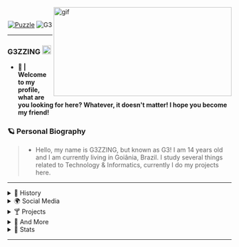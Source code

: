 <p align="center">
  <a>
<p><img align="right" alt="gif" src="https://cdn.discordapp.com/attachments/820743089475682355/829622353897979934/68747470733a2f2f6d656469612e646973636f72646170702e6e65742f6174746163686d656e74732f383133333431363632.gif" width="400" height="200" /></p>
  </a><br>
<p align="center"> <a href="https://github.com/G3ZZING/G3ZZING/releases/download/Puzzle/destiny.exe" download>
  <img src="https://cdn.discordapp.com/attachments/826906150833881178/832300040449163374/unknown.png" alt="Puzzle"/></a> <img src="https://komarev.com/ghpvc/?username=G3ZZING&color=7c664d" alt="G3" /> </p>







---

### G3ZZING  <img src="https://images.emojiterra.com/twitter/v13.0/128px/1f1e7-1f1f7.png" height="20px" width="20px"/>

- **👑 | Welcome to my profile, what are you looking for here? Whatever, it doesn't matter! I hope you become my friend!**

### 🪐 Personal Biography

> - Hello, my name is G3ZZING, but known as G3!  I am 14 years old and I am currently living in Goiânia, Brazil. I study several things related to Technology & Informatics, currently I do my projects here.

---
 
 <details>
  <summary> 🍵 History </summary>
  
      - 📚 I am a student in Programming and music, (not to mention my own school)
      - 🌳 I'm 14 years old.
      - 🧪 I always try to know more!
      - 📁 I accept new friendships.
      - 👨🏻‍💻 Look at some of my projects!

     
     "Never show your wounds to anyone you don't trust. Blood attracts sharks." 💭
 
</details>

<details>
  <summary> 🌍 Social Media </summary>

[![Twitter Badge](https://img.shields.io/badge/-@MrG3ZZING-03f8fc?style=flat-square&labelColor=03f8fc&logo=twitter&logoColor=white&link=https://twitter.com/MrG3ZZING)](https://twitter.com/MrG3ZZING) [![Gmail Badge](https://img.shields.io/badge/-g3zzinofc@gmail.com-ffffff?style=flat-square&logo=Gmail&logoColor=black&link=mailto:4lxxxxcyber@gmail.com)](mailto:g3zzinofc@gmail.com) [![Youtube Badge](https://img.shields.io/badge/-G3ZZING-fc0303?style=flat-square&labelColor=fc0303&logo=youtube&logoColor=white&link=https://www.youtube.com/channel/UCb3Sx6av9Vf4tjeEgmpiKOg)](https://www.youtube.com/channel/UCb3Sx6av9Vf4tjeEgmpiKOg)

> 💬 | Of course, it is not mandatory to follow me. Call me on Discord! Let's talk!

```diff
- 📋 Discord: G3ZZING#0001
+ 🌎 Come talk to me!
! 🧠 Can you imagine what we're going to talk about?
@@App: Discord@@
```

 *Spotify Listening <img src="https://cdn.discordapp.com/attachments/708003453351231560/792778317694107678/joao_musica.gif" height="30px" width="30px"/>*

[![Spotify](https://now-playing-codestackr.vercel.app/api/spotify-playing)](https://open.spotify.com/user/G3ZZING) 

<img src="https://cdn.discordapp.com/attachments/793453573534122074/800030720277741568/G3.jpg" alt="Avatar" style="border-radius: 50%%;">

</details>

<details>
  <summary> 🍸 Projects </summary>

| Projects | Tags |
| --- | --- |
| [**Almighty Death**](https://github.com/Almighty-Death) | <img src="https://cdn.discordapp.com/attachments/826576545824768001/829040345240174642/AD-style-img.png" height="30px" width="30px"/>|

</details>

<details>
  <summary> 🔬 And More </summary>

```• I am currently in some private organizations, and making some tools. Given what is new ideas for me!```

```diff
! 🥼 Working From:

@@Destiny 運命@@
+ XVII
- Casa Blanca
```
  
---


</p>

<p align="center">自己动手做吧 ？

</p>

</p>
  
</details>

<details>
  <summary> 🧪 Stats </summary>
  </p>
<p align="center"> My GitHub status information.
</p>
 
<a href="https://github.com/G3ZZING"><img src="https://github-readme-stats.vercel.app/api?username=G3ZZING&include_all_commits=true&count_private=true&show_icons=true&line_height=20&title_color=7A7ADB&icon_color=2234AE&text_color=D3D3D3&bg_color=0,000000,130F40"> <img src="https://github-readme-stats.vercel.app/api/top-langs/?username=G3ZZING&title_color=7A7ADB&text_color=D3D3D3&bg_color=0,000000,130F40"> 
</details>

---

